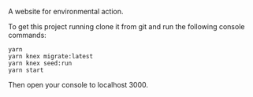 A website for environmental action.

To get this project running clone it from git and run the following console commands:

```
yarn
yarn knex migrate:latest
yarn knex seed:run
yarn start
```
Then open your console to localhost 3000.